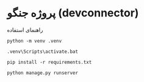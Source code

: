# پروژه جنگو (devconnector)
راهنمای استفاده

`python -m venv .venv`

`.venv\Scripts\activate.bat`

`pip install -r requirements.txt`

`python manage.py runserver`

